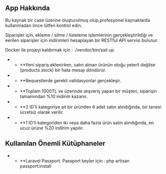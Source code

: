 
## App Hakkında

Bu kaynak bir case üzerine oluşturulmuş olup,profesyonel kaynaklarda kullanmadan önce lütfen kontrol edin.

Siparişler için, ekleme / silme / listeleme işlemlerinin gerçekleştirildiği ve eerilen siparişler için indirimleri hesaplayan bir RESTful API servisi bulunur.

Docker ile projeyi kaldırmak için : ./vendor/bin/sail up  


- - **Yeni sipariş eklenirken, satın alınan ürünün stoğu yeterli değilse (products.stock) bir hata mesajı döndürür.
- - **Requestlerde gerekli validasyonlar gerçekleşir.
- - **Toplam 1000TL ve üzerinde alışveriş yapan bir müşteri, siparişin tamamından %10 indirim kazanır.
- - **2 ID'li kategoriye ait bir üründen 6 adet satın alındığında, bir tanesi ücretsiz olarak verilir.
- - **1 ID'li kategoriden iki veya daha fazla ürün satın alındığında, en ucuz ürüne %20 indirim yapılır.

## Kullanılan Önemli Kütüphaneler

- - **Laravel Passport.
  Passport keyler için : php artisan passport:install
